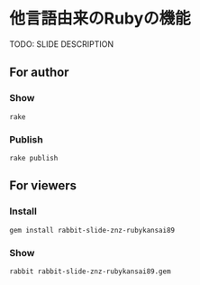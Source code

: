 # 他言語由来のRubyの機能

TODO: SLIDE DESCRIPTION

## For author

### Show

    rake

### Publish

    rake publish

## For viewers

### Install

    gem install rabbit-slide-znz-rubykansai89

### Show

    rabbit rabbit-slide-znz-rubykansai89.gem
